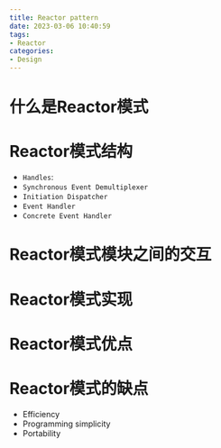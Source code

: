 ```yaml
---
title: Reactor pattern
date: 2023-03-06 10:40:59
tags:
- Reactor
categories:
- Design
---
```


# 什么是Reactor模式

# Reactor模式结构

- `Handles`:
- `Synchronous Event Demultiplexer`
- `Initiation Dispatcher`
- `Event Handler`
- `Concrete Event Handler`

# Reactor模式模块之间的交互

# Reactor模式实现

# Reactor模式优点

# Reactor模式的缺点

- Efficiency
- Programming simplicity
- Portability